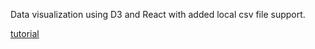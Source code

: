 Data visualization using D3 and React with added local csv file support.

[tutorial](https://www.youtube.com/watch?v=2LhoCfjm8R4)
